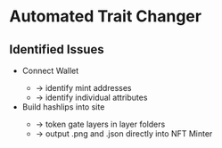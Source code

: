 # Automated Trait Changer

## Identified Issues

<ul>
    <li>Connect Wallet</li>
        <ul>
            <li>-> identify mint addresses</li>
            <li>-> identify individual attributes</li>
        </ul>
    <li>Build hashlips into site</li>
        <ul>
            <li>-> token gate layers in layer folders</li>
            <li>-> output .png and .json directly into NFT Minter</li>
        </ul>  
</ul>
